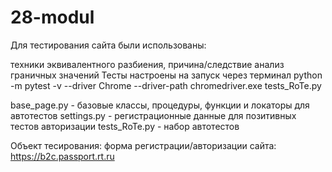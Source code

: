 # 28-modul
Для тестирования сайта были использованы:

техники эквивалентного разбиения, причина/следствие анализ граничных значений Тесты настроены на запуск через терминал python -m pytest -v --driver Chrome --driver-path chromedriver.exe tests_RoTe.py

base_page.py - базовые классы, процедуры, функции и локаторы для автотестов
settings.py - регистрационные данные для позитивных тестов авторизации
tests_RoTe.py - набор автотестов

Объект тесирования: форма регистрации/авторизации сайта: https://b2c.passport.rt.ru

